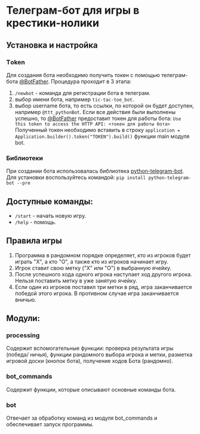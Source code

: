 # Телеграм-бот для игры в крестики-нолики
## Установка и настройка
### Тoken
Для создания бота необходимо получить токен с помощью телеграм-бота [@BotFather](https://t.me/BotFather).
Процедура проходит в 3 этапа:
1) `/newbot` - команда для регистрации бота в телеграм.
2) выбор имени бота, например `tic-tac-toe_bot`.
3) выбор username бота, то есть ссылки, по которой он будет доступен, например `@ttt_pythonBot`.
Если все действия были выполнены успешно, то [@BotFather](https://t.me/BotFather) предоставит токен для работы бота:
`Use this token to access the HTTP API: <токен для работы бота>`
Полученный токен необходимо вставить в строку `application = Application.builder().token("TOKEN").build()` функции main модуля bot.
### Библиотеки
При создании бота использовалась библиотека [python-telegram-bot](https://python-telegram-bot.org/). Для установки воспользуйтесь командой:
`pip install python-telegram-bot --pre`
## Доступные команды:
* `/start` - начать новую игру.
* `/help` - помощь.
## Правила игры
1) Программа в рандомном порядке определяет, кто из игроков будет играть "Х", а кто "О", а также кто из игроков начинает игру.
2) Игрок ставит свою метку ("Х" или "О") в выбранную ячейку.
3) После успешного хода одного игрока наступает ход другого игрока. Нельзя поставить метку в уже занятую ячейку.
4) Если один из игроков поставил три метки в ряд, игра заканчивается победой этого игрока. В противном случае игра заканчивается вничью.
## Модули:
### processing
Содержит вспомогательные функции: проверка результата игры (победа/ ничья), функции рандомного выбора игрока и метки, разметка игровой доски (кнопок бота), 
получение ходов Бота (рандомно).
### bot_commands 
Содержит функции, которые описывают основные команды бота.
### bot
Отвечает за обработку команд из модуля bot_commands и обеспечивает запуск программы.
